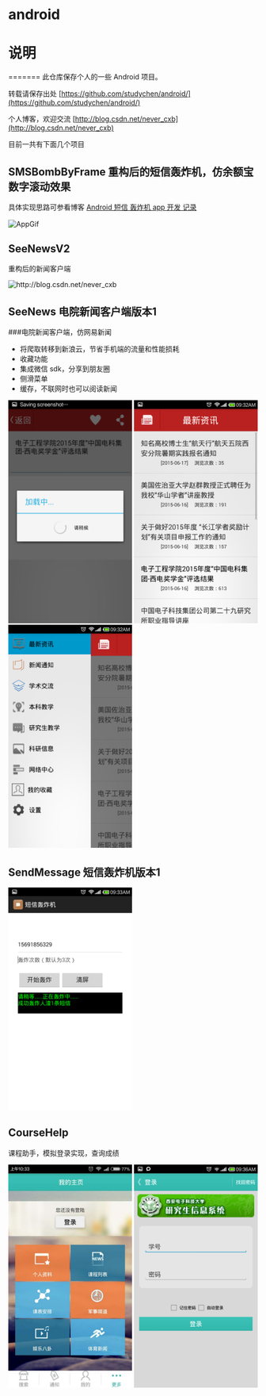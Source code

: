 # android
# 说明
=======
此仓库保存个人的一些 Android 项目。

转载请保存出处 [https://github.com/studychen/android/](https://github.com/studychen/android/)

个人博客，欢迎交流 [http://blog.csdn.net/never_cxb](http://blog.csdn.net/never_cxb)

目前一共有下面几个项目

## SMSBombByFrame	重构后的短信轰炸机，仿余额宝数字滚动效果 

  具体实现思路可参看博客 [Android 短信 轰炸机 app 开发 记录](http://blog.csdn.net/never_cxb/article/details/47614247)
  
  <img src="http://img.blog.csdn.net/20160114151526418" width="280" height="400" alt="AppGif" align="center">

## SeeNewsV2
重构后的新闻客户端

<img src="http://img.blog.csdn.net/20160117162640833" width="280" height="220" alt="http://blog.csdn.net/never_cxb" title="">
  
## SeeNews	电院新闻客户端版本1

###电院新闻客户端，仿网易新闻
- 将爬取转移到新浪云，节省手机端的流量和性能损耗
- 收藏功能
- 集成微信 sdk，分享到朋友圈
- 侧滑菜单 
- 缓存，不联网时也可以阅读新闻


<img src="/ScreenShots/seenews1.png" alt="ScreenShots" title="ScreenShots" width="250" height="450" />  <img src="/ScreenShots/seenews2.png" alt="ScreenShots" title="ScreenShots" width="250" height="450" />
 <img src="/ScreenShots/seenews3.png" alt="ScreenShots" title="ScreenShots" width="250" height="450" />

## SendMessage	短信轰炸机版本1
  <img src="/ScreenShots/sendmessage1.png" alt="ScreenShots" title="ScreenShots" width="250" height="450" />




## CourseHelp	

课程助手，模拟登录实现，查询成绩

<img src="/ScreenShots/coursehelp1.jpg" alt="ScreenShots" title="ScreenShots" width="250" height="450" />  <img src="/ScreenShots/coursehelp2.png" alt="ScreenShots" title="ScreenShots" width="250" height="450" />



